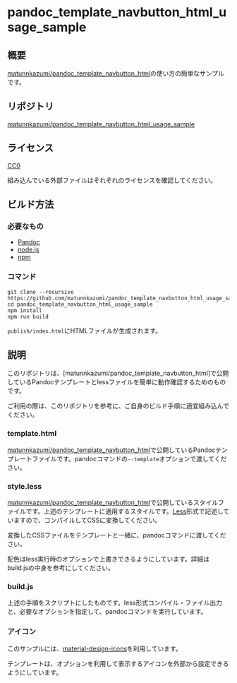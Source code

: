 # pandoc_template_navbutton_html_usage_sample

## 概要

[matunnkazumi/pandoc_template_navbutton_html](https://github.com/matunnkazumi/pandoc_template_navbutton_html)の使い方の簡単なサンプルです。

## リポジトリ

[matunnkazumi/pandoc_template_navbutton_html_usage_sample](https://github.com/matunnkazumi/pandoc_template_navbutton_html_usage_sample)

## ライセンス

[CC0](https://creativecommons.org/publicdomain/zero/1.0/legalcode)

組み込んでいる外部ファイルはそれぞれのライセンスを確認してください。

## ビルド方法

### 必要なもの
- [Pandoc](https://pandoc.org/)
- [node.js](https://nodejs.org/)
- [npm](https://www.npmjs.com/)

### コマンド

```
git clone --recursive https://github.com/matunnkazumi/pandoc_template_navbutton_html_usage_sample
cd pandoc_template_navbutton_html_usage_sample
npm install
npm run build
```

```publish/index.html```にHTMLファイルが生成されます。

## 説明

このリポジトリは、[matunnkazumi/pandoc_template_navbutton_html]で公開しているPandocテンプレートとlessファイルを簡単に動作確認するためのものです。

ご利用の際は、このリポジトリを参考に、ご自身のビルド手順に適宜組み込んでください。

### template.html

[matunnkazumi/pandoc_template_navbutton_html](https://github.com/matunnkazumi/pandoc_template_navbutton_html)で公開しているPandocテンプレートファイルです。pandocコマンドの```--template```オプションで渡してください。

### style.less

[matunnkazumi/pandoc_template_navbutton_html](https://github.com/matunnkazumi/pandoc_template_navbutton_html)で公開しているスタイルファイルです。上述のテンプレートに適用するスタイルです。[Less](http://lesscss.org/)形式で記述していますので、コンパイルしてCSSに変換してください。

変換したCSSファイルをテンプレートと一緒に、pandocコマンドに渡してください。

配色はless実行時のオプションで上書きできるようにしています。詳細はbuild.jsの中身を参考にしてください。

### build.js

上述の手順をスクリプトにしたものです。less形式コンパイル・ファイル出力と、必要なオプションを指定して、pandocコマンドを実行しています。

### アイコン

このサンプルには、[material-design-icons](https://github.com/google/material-design-icons)を利用しています。

テンプレートは、オプションを利用して表示するアイコンを外部から設定できるようにしています。

